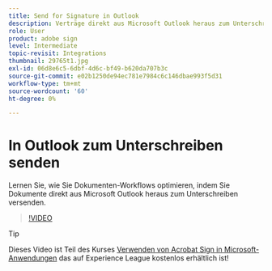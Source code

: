 ```yaml
---
title: Send for Signature in Outlook
description: Verträge direkt aus Microsoft Outlook heraus zum Unterschreiben versenden
role: User
product: adobe sign
level: Intermediate
topic-revisit: Integrations
thumbnail: 29765t1.jpg
exl-id: 06d8e6c5-6dbf-4d6c-bf49-b620da707b3c
source-git-commit: e02b1250de94ec781e7984c6c146dbae993f5d31
workflow-type: tm+mt
source-wordcount: '60'
ht-degree: 0%

---
```


# In Outlook zum Unterschreiben senden

Lernen Sie, wie Sie Dokumenten-Workflows optimieren, indem Sie Dokumente direkt aus Microsoft Outlook heraus zum Unterschreiben versenden.

>[!VIDEO](https://video.tv.adobe.com/v/29765t1?hidetitle=true)

>[!TIP]
>
>Dieses Video ist Teil des Kurses [Verwenden von Acrobat Sign in Microsoft-Anwendungen](https://experienceleague.adobe.com/?recommended=Sign-U-1-2020.2) das auf Experience League kostenlos erhältlich ist!
